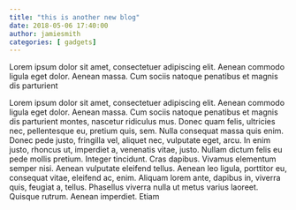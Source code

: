 ```yaml
---
title: "this is another new blog"
date: 2018-05-06 17:40:00
author: jamiesmith
categories: [ gadgets]
---
```

Lorem ipsum dolor sit amet, consectetuer adipiscing elit. Aenean commodo ligula
eget dolor. Aenean massa. Cum sociis natoque penatibus et magnis dis parturient
<!--more-->
Lorem ipsum dolor sit amet, consectetuer adipiscing elit. Aenean commodo ligula
eget dolor. Aenean massa. Cum sociis natoque penatibus et magnis dis parturient
montes, nascetur ridiculus mus. Donec quam felis, ultricies nec, pellentesque
eu, pretium quis, sem. Nulla consequat massa quis enim. Donec pede justo,
fringilla vel, aliquet nec, vulputate eget, arcu. In enim justo, rhoncus ut,
imperdiet a, venenatis vitae, justo. Nullam dictum felis eu pede mollis pretium.
Integer tincidunt. Cras dapibus. Vivamus elementum semper nisi. Aenean vulputate
eleifend tellus. Aenean leo ligula, porttitor eu, consequat vitae, eleifend ac,
enim. Aliquam lorem ante, dapibus in, viverra quis, feugiat a, tellus. Phasellus
viverra nulla ut metus varius laoreet. Quisque rutrum. Aenean imperdiet. Etiam
